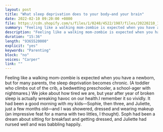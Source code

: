 ```yaml
---
layout: post
title: "What sleep deprivation does to your body—and your brain"
date: 2022-02-10 09:20:00 +0800
file: https://cdn.shopify.com/s/files/1/0248/4522/1987/files/20220210_1.mp3?v=1644546442
summary: "Feeling like a walking mom-zombie is expected when you have a newborn, but for many parents, the sleep deprivation becomes chronic. (A toddler who climbs out of the crib, a bedwetting preschooler, a school-ager with nightmares.) We joke about how tired we are, but year after year of broken sleep is actually wreaking havoc on our health.I remember it so vividly. It had been a good morning with my kids—Sophie, then three, and Juliette, just a few months old—and I was showered, dressed and wearing makeup (an impressive feat for a mama with two littles, I thought). Soph had been a dream about sitting for breakfast and getting dressed, and Juliette had nursed well and was babbling happily."
description: "Feeling like a walking mom-zombie is expected when you have a newborn, but for many parents, the sleep deprivation becomes chronic. (A toddler who climbs out of the crib, a bedwetting preschooler, a school-ager with nightmares.) We joke about how tired we are, but year after year of broken sleep is actually wreaking havoc on our health.I remember it so vividly. It had been a good morning with my kids—Sophie, then three, and Juliette, just a few months old—and I was showered, dressed and wearing makeup (an impressive feat for a mama with two littles, I thought). Soph had been a dream about sitting for breakfast and getting dressed, and Juliette had nursed well and was babbling happily."
duration: "15:36"
length: "9365520000"
explicit: "yes"
keywords: "Parenting"
block: "no"
voices: "Carper"
link: ""
---
```


Feeling like a walking mom-zombie is expected when you have a newborn, but for many parents, the sleep deprivation becomes chronic. (A toddler who climbs out of the crib, a bedwetting preschooler, a school-ager with nightmares.) We joke about how tired we are, but year after year of broken sleep is actually wreaking havoc on our health.I remember it so vividly. It had been a good morning with my kids—Sophie, then three, and Juliette, just a few months old—and I was showered, dressed and wearing makeup (an impressive feat for a mama with two littles, I thought). Soph had been a dream about sitting for breakfast and getting dressed, and Juliette had nursed well and was babbling happily.

